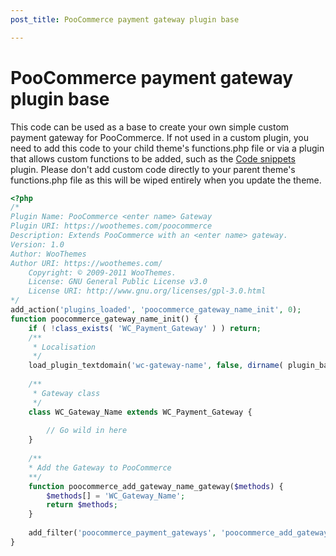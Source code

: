 ```yaml
---
post_title: PooCommerce payment gateway plugin base

---
```


# PooCommerce payment gateway plugin base

This code can be used as a base to create your own simple custom payment gateway for PooCommerce. If not used in a custom plugin, you need to add this code to your child theme's functions.php file or via a plugin that allows custom functions to be added, such as the [Code snippets](https://wordpress.org/plugins/code-snippets/) plugin. Please don't add custom code directly to your parent theme's functions.php file as this will be wiped entirely when you update the theme.


```php
<?php
/*
Plugin Name: PooCommerce <enter name> Gateway
Plugin URI: https://woothemes.com/poocommerce
Description: Extends PooCommerce with an <enter name> gateway.
Version: 1.0
Author: WooThemes
Author URI: https://woothemes.com/
	Copyright: © 2009-2011 WooThemes.
	License: GNU General Public License v3.0
	License URI: http://www.gnu.org/licenses/gpl-3.0.html
*/
add_action('plugins_loaded', 'poocommerce_gateway_name_init', 0);
function poocommerce_gateway_name_init() {
	if ( !class_exists( 'WC_Payment_Gateway' ) ) return;
	/**
 	 * Localisation
	 */
	load_plugin_textdomain('wc-gateway-name', false, dirname( plugin_basename( __FILE__ ) ) . '/languages');
    
	/**
 	 * Gateway class
 	 */
	class WC_Gateway_Name extends WC_Payment_Gateway {
	
		// Go wild in here
	}
	
	/**
 	* Add the Gateway to PooCommerce
 	**/
	function poocommerce_add_gateway_name_gateway($methods) {
		$methods[] = 'WC_Gateway_Name';
		return $methods;
	}
	
	add_filter('poocommerce_payment_gateways', 'poocommerce_add_gateway_name_gateway' );
}
```
